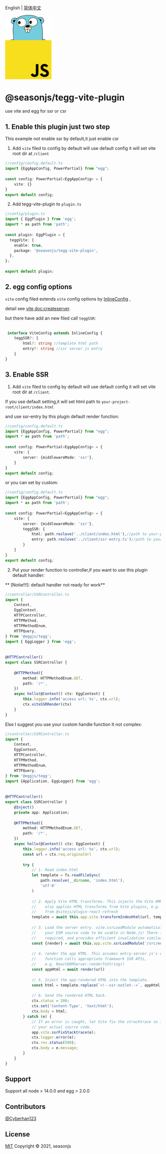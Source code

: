 English | [简体中文](./README.zh-CN.md)

<img src="https://github.com//seasonjs/tools/blob/main/public/icon.svg?raw=true" alt="logo.png" width="150">

# @seasonjs/tegg-vite-plugin

use vite and egg for ssr or csr

## 1. Enable this plugin just two step

This example not enable ssr by default,it just enable csr

1. Add `vite` filed to config by default will use default config it will set vite root dir at `/client`

```typescript
//config/config.default.ts
import {EggAppConfig, PowerPartial} from "egg";

const config: PowerPartial<EggAppConfig> = {
    vite: {}
}
export default config;

```
2. Add tegg-vite-plugin to `plugin.ts`

```typescript
//config/plugin.ts
import { EggPlugin } from 'egg';
import * as path from 'path';

const plugin: EggPlugin = {
  teggVite: {
    enable: true,
    package: '@seasonjs/tegg-vite-plugin',
  },
};

export default plugin;
```

## 2. egg config options

`vite` config filed extends `vite` config options by [InlineConfig](https://vitejs.dev/guide/api-javascript.html#inlineconfig) ,

detail see [vite doc:createserver](https://vitejs.dev/guide/api-javascript.html#createserver).

but there have add an new filed call `teggSSR`:
```typescript

 interface ViteConfig extends InlineConfig {
    teggSSR?: {
        html?: string //template html path
        entry?: string //ssr server js entry
    }
}

```

## 3. Enable SSR

1. Add `vite` filed to config by default will use default config it will set vite root dir at `/client`.

If you use default setting,it will set html path to `your-project-root/client/index.html`

and use ssr-entry by this plugin default render function:


```typescript
//config/config.default.ts
import {EggAppConfig, PowerPartial} from "egg";
import * as path from 'path';

const config: PowerPartial<EggAppConfig> = {
    vite: {
        server: {middlewareMode: 'ssr'},
    }
}
export default config;

```

or you can set by custom:
```typescript
//config/config.default.ts
import {EggAppConfig, PowerPartial} from "egg";
import * as path from 'path';

const config: PowerPartial<EggAppConfig> = {
    vite: {
        server: {middlewareMode: 'ssr'},
        teggSSR: {
            html: path.reslove('../client/index.html'),//path to your-project/client/index.html
            entry: path.reslove('../client/ssr-entry.ts')//path to your-project/client/ssr-entry.ts
        }
    }
}
export default config;

```
2. Put your render function to controller,if you want to use this plugin default handler:

** [Notie!!!]:  default handler not ready for work**

```typescript
//controller/SSRController.ts
import {
    Context,
    EggContext,
    HTTPController,
    HTTPMethod,
    HTTPMethodEnum,
    HTTPQuery,
} from '@eggjs/tegg';
import { EggLogger } from 'egg';


@HTTPController()
export class SSRController {

    @HTTPMethod({
        method: HTTPMethodEnum.GET,
        path: '/*',
    })
    async hello(@Context() ctx: EggContext) {
        this.logger.info('access url: %s', ctx.url);
        ctx.viteSSRRender(ctx)
    }
}

```

Else I suggest you use your custom handle function It not complex:

```typescript
//controller/SSRController.ts
import {
    Context,
    EggContext,
    HTTPController,
    HTTPMethod,
    HTTPMethodEnum,
    HTTPQuery,
} from '@eggjs/tegg';
import {Application, EggLogger} from 'egg';


@HTTPController()
export class SSRController {
    @Inject()
    private app: Application;

    @HTTPMethod({
        method: HTTPMethodEnum.GET,
        path: '/*',
    })
    async hello(@Context() ctx: EggContext) {
        this.logger.info('access url: %s', ctx.url);
        const url = ctx.req.originalUrl

        try {
            // 1. Read index.html
            let template = fs.readFileSync(
                path.resolve(__dirname, 'index.html'),
                'utf-8'
            )

            // 2. Apply Vite HTML transforms. This injects the Vite HMR client, and
            //    also applies HTML transforms from Vite plugins, e.g. global preambles
            //    from @vitejs/plugin-react-refresh
            template = await this.app.vite.transformIndexHtml(url, template)

            // 3. Load the server entry. vite.ssrLoadModule automatically transforms
            //    your ESM source code to be usable in Node.js! There is no bundling
            //    required, and provides efficient invalidation similar to HMR.
            const {render} = await this.app.vite.ssrLoadModule('/src/entry-server.js')

            // 4. render the app HTML. This assumes entry-server.js's exported `render`
            //    function calls appropriate framework SSR APIs,
            //    e.g. ReactDOMServer.renderToString()
            const appHtml = await render(url)

            // 5. Inject the app-rendered HTML into the template.
            const html = template.replace(`<!--ssr-outlet-->`, appHtml)

            // 6. Send the rendered HTML back.
            ctx.status = 200;
            ctx.set('Content-Type', 'text/html');
            ctx.body = html;
        } catch (e) {
            // If an error is caught, let Vite fix the stracktrace so it maps back to
            // your actual source code.
            app.vite.ssrFixStacktrace(e);
            ctx.logger.error(e);
            ctx.res.status(500);
            ctx.body = e.message;
        }
    }
}

```
## Support

Support all node > 14.0.0 and egg > 2.0.0

## Contributors

[@Cyberhan123](https://github.com/cyberhan123)

## License

[MIT](LICENSE)
Copyright © 2021, seasonjs
